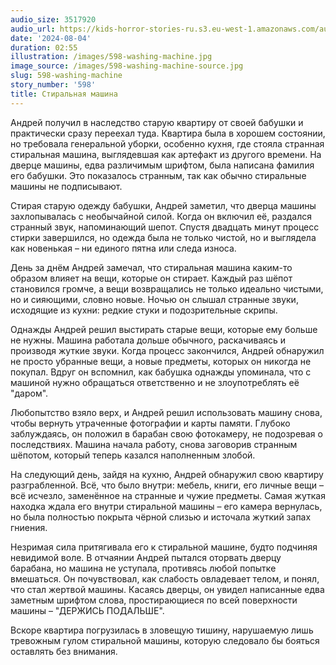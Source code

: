 ```yaml
---
audio_size: 3517920
audio_url: https://kids-horror-stories-ru.s3.eu-west-1.amazonaws.com/audio/598-washing-machine.mp3
date: '2024-08-04'
duration: 02:55
illustration: /images/598-washing-machine.jpg
image_source: /images/598-washing-machine-source.jpg
slug: 598-washing-machine
story_number: '598'
title: Стиральная машина
---
```


Андрей получил в наследство старую квартиру от своей бабушки и практически сразу переехал туда. Квартира была в хорошем состоянии, но требовала генеральной уборки, особенно кухня, где стояла странная стиральная машина, выглядевшая как артефакт из другого времени. На дверце машины, едва различимым шрифтом, была написана фамилия его бабушки. Это показалось странным, так как обычно стиральные машины не подписывают.

Стирая старую одежду бабушки, Андрей заметил, что дверца машины захлопывалась с необычайной силой. Когда он включил её, раздался странный звук, напоминающий шепот. Спустя двадцать минут процесс стирки завершился, но одежда была не только чистой, но и выглядела как новенькая – ни единого пятна или следа износа.

День за днём Андрей замечал, что стиральная машина каким-то образом влияет на вещи, которые он стирает. Каждый раз шёпот становился громче, а вещи возвращались не только идеально чистыми, но и сияющими, словно новые. Ночью он слышал странные звуки, исходящие из кухни: редкие стуки и подозрительные скрипы.

Однажды Андрей решил выстирать старые вещи, которые ему больше не нужны. Машина работала дольше обычного, раскачиваясь и производя жуткие звуки. Когда процесс закончился, Андрей обнаружил не просто убранные вещи, а новые предметы, которых он никогда не покупал. Вдруг он вспомнил, как бабушка однажды упоминала, что с машиной нужно обращаться ответственно и не злоупотреблять её "даром".

Любопытство взяло верх, и Андрей решил использовать машину снова, чтобы вернуть утраченные фотографии и карты памяти. Глубоко заблуждаясь, он положил в барабан свою фотокамеру, не подозревая о последствиях. Машина начала работу, снова заговорив странным шёпотом, который теперь казался наполненным злобой.

На следующий день, зайдя на кухню, Андрей обнаружил свою квартиру разграбленной. Всё, что было внутри: мебель, книги, его личные вещи – всё исчезло, заменённое на странные и чужие предметы. Самая жуткая находка ждала его внутри стиральной машины – его камера вернулась, но была полностью покрыта чёрной слизью и источала жуткий запах гниения.

Незримая сила притягивала его к стиральной машине, будто подчиняя невидимой воле. В отчаянии Андрей пытался оторвать дверцу барабана, но машина не уступала, противясь любой попытке вмешаться. Он почувствовал, как слабость овладевает телом, и понял, что стал жертвой машины. Касаясь дверцы, он увидел написанные едва заметным шрифтом слова, простирающиеся по всей поверхности машины – "ДЕРЖИСЬ ПОДАЛЬШЕ".

Вскоре квартира погрузилась в зловещую тишину, нарушаемую лишь тревожным гулом стиральной машины, которую следовало бы бояться оставлять без внимания.